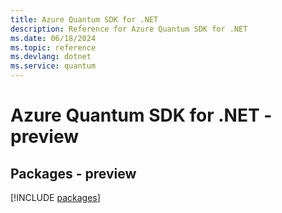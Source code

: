 ```yaml
---
title: Azure Quantum SDK for .NET
description: Reference for Azure Quantum SDK for .NET
ms.date: 06/18/2024
ms.topic: reference
ms.devlang: dotnet
ms.service: quantum
---
```

# Azure Quantum SDK for .NET - preview
## Packages - preview
[!INCLUDE [packages](quantum-index.md)]